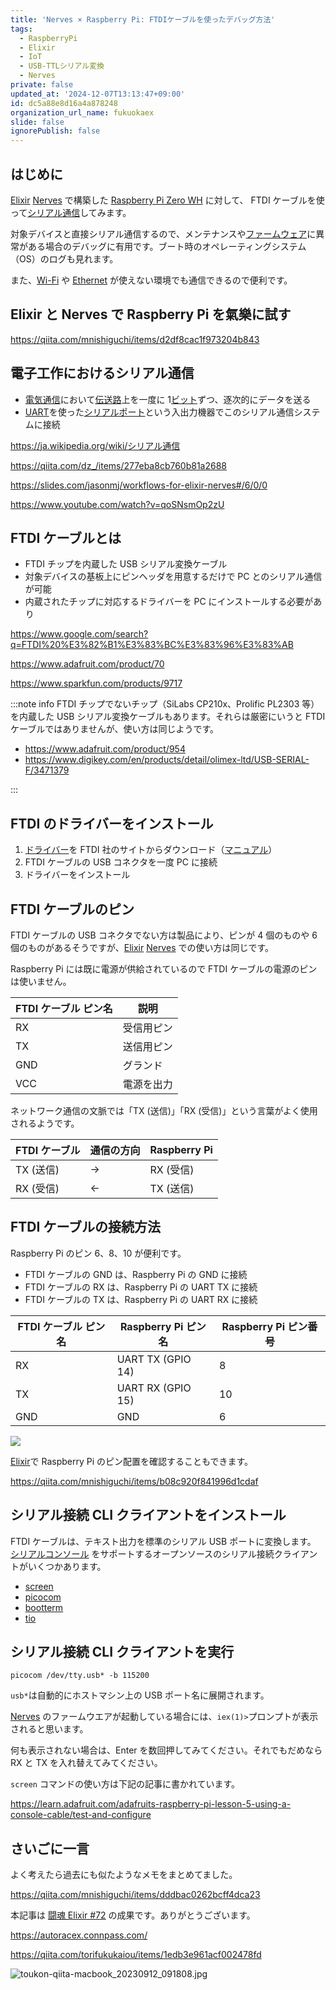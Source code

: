 ```yaml
---
title: 'Nerves × Raspberry Pi: FTDIケーブルを使ったデバッグ方法'
tags:
  - RaspberryPi
  - Elixir
  - IoT
  - USB-TTLシリアル変換
  - Nerves
private: false
updated_at: '2024-12-07T13:13:47+09:00'
id: dc5a88e8d16a4a878248
organization_url_name: fukuokaex
slide: false
ignorePublish: false
---
```


## はじめに

[Elixir] [Nerves] で構築した [Raspberry Pi Zero WH] に対して、 FTDI ケーブルを使って[シリアル通信]してみます。

対象デバイスと直接シリアル通信するので、メンテナンスや[ファームウェア]に異常がある場合のデバッグに有用です。ブート時のオペレーティングシステム（OS）のログも見れます。

また、[Wi-Fi][無線 LAN] や [Ethernet] が使えない環境でも通信できるので便利です。

## Elixir と Nerves で Raspberry Pi を氣樂に試す

https://qiita.com/mnishiguchi/items/d2df8cac1f973204b843

## 電子工作におけるシリアル通信

- [電気通信](https://ja.wikipedia.org/wiki/%E9%9B%BB%E6%B0%97%E9%80%9A%E4%BF%A1)において[伝送路](https://ja.wikipedia.org/wiki/%E4%BC%9D%E9%80%81%E8%B7%AF)上を一度に 1[ビット](https://ja.wikipedia.org/wiki/%E3%83%93%E3%83%83%E3%83%88)ずつ、逐次的にデータを送る
- [UART](https://ja.wikipedia.org/wiki/UART)を使った[シリアルポート](https://ja.wikipedia.org/wiki/%E3%82%B7%E3%83%AA%E3%82%A2%E3%83%AB%E3%83%9D%E3%83%BC%E3%83%88)という入出力機器でこのシリアル通信システムに接続

https://ja.wikipedia.org/wiki/シリアル通信

https://qiita.com/dz_/items/277eba8cb760b81a2688

https://slides.com/jasonmj/workflows-for-elixir-nerves#/6/0/0

https://www.youtube.com/watch?v=qoSNsmOp2zU

## FTDI ケーブルとは

- FTDI チップを内蔵した USB シリアル変換ケーブル
- 対象デバイスの基板上にピンヘッダを用意するだけで PC とのシリアル通信が可能
- 内蔵されたチップに対応するドライバーを PC にインストールする必要があり

https://www.google.com/search?q=FTDI%20%E3%82%B1%E3%83%BC%E3%83%96%E3%83%AB

https://www.adafruit.com/product/70

https://www.sparkfun.com/products/9717

:::note info
FTDI チップでないチップ（SiLabs CP210x、Prolific PL2303 等）を内蔵した USB シリアル変換ケーブルもあります。それらは厳密にいうと FTDI ケーブルではありませんが、使い方は同じようです。

- https://www.adafruit.com/product/954
- https://www.digikey.com/en/products/detail/olimex-ltd/USB-SERIAL-F/3471379

:::

## FTDI のドライバーをインストール

1. [ドライバー](https://ftdichip.com/drivers/vcp-drivers/)を FTDI 社のサイトからダウンロード（[マニュアル](https://ftdichip.com/document/installation-guides/)）
1. FTDI ケーブルの USB コネクタを一度 PC に接続
1. ドライバーをインストール

## FTDI ケーブルのピン

FTDI ケーブルの USB コネクタでない方は製品により、ピンが 4 個のものや 6 個のものがあるそうですが、[Elixir] [Nerves] での使い方は同じです。

Raspberry Pi には既に電源が供給されているので FTDI ケーブルの電源のピンは使いません。

| FTDI ケーブル ピン名 | 説明       |
| -------------------- | ---------- |
| RX                   | 受信用ピン |
| TX                   | 送信用ピン |
| GND                  | グランド   |
| VCC                  | 電源を出力 |

ネットワーク通信の文脈では「TX (送信)」「RX (受信)」という言葉がよく使用されるようです。

| FTDI ケーブル | 通信の方向 | Raspberry Pi |
| ------------- | ---------- | ------------ |
| TX (送信)     | →          | RX (受信)    |
| RX (受信)     | ←          | TX (送信)    |

## FTDI ケーブルの接続方法

Raspberry Pi のピン 6、8、10 が便利です。

- FTDI ケーブルの GND は、Raspberry Pi の GND に接続
- FTDI ケーブルの RX は、Raspberry Pi の UART TX に接続
- FTDI ケーブルの TX は、Raspberry Pi の UART RX に接続

| FTDI ケーブル ピン名 | Raspberry Pi ピン名 | Raspberry Pi ピン番号 |
| -------------------- | ------------------- | --------------------- |
| RX                   | UART TX (GPIO 14)   | 8                     |
| TX                   | UART RX (GPIO 15)   | 10                    |
| GND                  | GND                 | 6                     |

[![](https://user-images.githubusercontent.com/7563926/181919087-03649fb1-b7c5-4601-bbb4-994fb07ea39e.png)](https://pinout.xyz/pinout/uart)

[Elixir]で Raspberry Pi のピン配置を確認することもできます。

https://qiita.com/mnishiguchi/items/b08c920f841996d1cdaf

## シリアル接続 CLI クライアントをインストール

FTDI ケーブルは、テキスト出力を標準のシリアル USB ポートに変換します。
[シリアルコンソール] をサポートするオープンソースのシリアル接続クライアントがいくつかあります。

- [screen](https://en.wikipedia.org/wiki/GNU_Screen)
- [picocom](https://github.com/npat-efault/picocom)
- [bootterm](https://github.com/wtarreau/bootterm)
- [tio](https://github.com/tio/tio)

## シリアル接続 CLI クライアントを実行

```bash:ホストPCのターミナルでpicocomを使う場合
picocom /dev/tty.usb* -b 115200
```

`usb*`は自動的にホストマシン上の USB ポート名に展開されます。

[Nerves] のファームウエアが起動している場合には、`iex(1)>`プロンプトが表示されると思います。

何も表示されない場合は、Enter を数回押してみてください。それでもだめなら RX と TX を入れ替えてみてください。

`screen` コマンドの使い方は下記の記事に書かれています。

https://learn.adafruit.com/adafruits-raspberry-pi-lesson-5-using-a-console-cable/test-and-configure

## さいごに一言

よく考えたら過去にも似たようなメモをまとめてました。

https://qiita.com/mnishiguchi/items/dddbac0262bcff4dca23

本記事は [闘魂 Elixir #72](https://autoracex.connpass.com/event/312394/) の成果です。ありがとうございます。

https://autoracex.connpass.com/

https://qiita.com/torifukukaiou/items/1edb3e961acf002478fd

![toukon-qiita-macbook_20230912_091808.jpg](https://qiita-image-store.s3.ap-northeast-1.amazonaws.com/0/82804/fd5c55ec-4fe0-8af6-59bc-bab1ef3d182b.jpeg)

<!-- begin links -->

[asdf installation]: https://asdf-vm.com/guide/getting-started.html#_3-install-asdf
[asdf plugins]: https://asdf-vm.com/manage/plugins.html
[asdf]: https://asdf-vm.com/
[bash]: https://ja.wikipedia.org/wiki/Bash
[BeagleBone]: https://www.beagleboard.org/boards/beaglebone-black
[Buildroot]: https://buildroot.org/
[Debian]: https://ja.wikipedia.org/wiki/Debian
[Elixir]: https://ja.wikipedia.org/wiki/Elixir_(プログラミング言語)
[Erlang versions]: https://github.com/erlang/otp/tags
[Erlang VM]: https://en.wikipedia.org/wiki/BEAM_(Erlang_virtual_machine)
[Erlang]: https://ja.wikipedia.org/wiki/Erlang
[Erlang]: https://www.erlang.org/
[Ethernet]: https://ja.wikipedia.org/wiki/Ethernet
[fwup]: https://github.com/fwup-home/fwup
[Gadget Mode]: http://www.linux-usb.org/gadget/
[hex]: https://github.com/hexpm/hex
[hex]: https://hex.pm/
[IEx]: https://elixirschool.com/ja/lessons/basics/basics#%E5%AF%BE%E8%A9%B1%E3%83%A2%E3%83%BC%E3%83%89-2
[LAN ケーブル]: https://search.brave.com/images?q=LAN%E3%82%B1%E3%83%BC%E3%83%96%E3%83%AB&source=web
[Linux]: https://ja.wikipedia.org/wiki/Linux
[Livebook]: https://livebook.dev/
[microSD カード]: https://ja.wikipedia.org/wiki/SD%E3%83%A1%E3%83%A2%E3%83%AA%E3%83%BC%E3%82%AB%E3%83%BC%E3%83%89
[Mix]: https://hexdocs.pm/mix/Mix.html
[Nerves Livebook]: https://github.com/nerves-livebook/nerves_livebook
[Nerves Systems Builder]: https://github.com/nerves-project/nerves_systems
[nerves systems compatibility]: https://hexdocs.pm/nerves/systems.html#compatibility
[Nerves Target]: https://hexdocs.pm/nerves/supported-targets.html
[nerves_bootstrap]: https://github.com/nerves-project/nerves_bootstrap
[nerves_bootstrap]: https://github.com/nerves-project/nerves_bootstrap
[nerves_system_br]: https://github.com/nerves-project/nerves_system_br
[nerves_system_rp4]: https://github.com/nerves-project/nerves_system_rpi4
[nerves_systems]: https://github.com/nerves-project/nerves_systems
[nerves]: https://github.com/nerves-project/nerves
[Nerves]: https://github.com/nerves-project/nerves
[Phoenix]: https://www.phoenixframework.org/
[PowerShell]: https://learn.microsoft.com/en-us/powershell/
[Raspberry Pi 4]: https://www.raspberrypi.com/products/raspberry-pi-4-model-b/
[Raspberry Pi 5]: https://www.raspberrypi.com/products/raspberry-pi-5/
[Raspberry Pi Zero WH]: https://www.switch-science.com/products/3646
[Raspberry Pi Zero]: https://www.raspberrypi.com/products/raspberry-pi-zero/
[Raspberry Pi]: https://www.raspberrypi.com/
[rebar]: https://github.com/erlang/rebar3
[rebar]: https://github.com/erlang/rebar3
[rebar3]: https://github.com/erlang/rebar3
[SD カードリーダー]: https://search.brave.com/images?q=SD+%E3%82%AB%E3%83%BC%E3%83%89%E3%83%AA%E3%83%BC%E3%83%80%E3%83%BC
[SDカード]: https://ja.wikipedia.org/wiki/SD%E3%83%A1%E3%83%A2%E3%83%AA%E3%83%BC%E3%82%AB%E3%83%BC%E3%83%89
[SFTP]: https://ja.wikipedia.org/wiki/SSH_File_Transfer_Protocol
[SquashFS]: https://ja.wikipedia.org/wiki/SquashFS
[systemd]: https://wiki.archlinux.jp/index.php/Systemd
[UART]: https://ja.wikipedia.org/wiki/UART
[Ubuntu]: https://ubuntu.com/
[USB On-The-Go]: https://ja.wikipedia.org/wiki/USB_On-The-Go
[USB to TTL シリアルケーブル]: https://search.brave.com/images?q=USB%20to%20TTL%20%E3%82%B7%E3%83%AA%E3%82%A2%E3%83%AB%E3%82%B1%E3%83%BC%E3%83%96%E3%83%AB
[USB WiFi ドングル]: https://search.brave.com/images?q=+USB+WiFi+%E3%83%89%E3%83%B3%E3%82%B0%E3%83%AB&source=web
[USB ガジェットモード]: http://www.linux-usb.org/gadget/
[USB ケーブル]: https://search.brave.com/images?q=USB+cable+for+Raspberry+Pi&source=web
[USB]: https://ja.wikipedia.org/wiki/%E3%83%A6%E3%83%8B%E3%83%90%E3%83%BC%E3%82%B5%E3%83%AB%E3%83%BB%E3%82%B7%E3%83%AA%E3%82%A2%E3%83%AB%E3%83%BB%E3%83%90%E3%82%B9
[アーカイブ]: https://ja.wikipedia.org/wiki/アーカイブ_(コンピュータ)
[イーサネット]: https://ja.wikipedia.org/wiki/Ethernet
[インクリメンタルビルド]: https://ja.wikipedia.org/wiki/ビルド_(ソフトウェア)
[オープンソース]: https://ja.wikipedia.org/wiki/%E3%82%AA%E3%83%BC%E3%83%97%E3%83%B3%E3%82%BD%E3%83%BC%E3%82%B9
[クロスコンパイラ]: https://ja.wikipedia.org/wiki/%E3%82%AF%E3%83%AD%E3%82%B9%E3%82%B3%E3%83%B3%E3%83%91%E3%82%A4%E3%83%A9
[シェル]: https://ja.wikipedia.org/wiki/シェル
[シリアル通信]: https://ja.wikipedia.org/wiki/シリアル通信
[ブートローダ]: https://wiki.archlinux.jp/index.php/Arch_%E3%83%96%E3%83%BC%E3%83%88%E3%83%97%E3%83%AD%E3%82%BB%E3%82%B9
[ファームウェア]: https://ja.wikipedia.org/wiki/%E3%83%95%E3%82%A1%E3%83%BC%E3%83%A0%E3%82%A6%E3%82%A7%E3%82%A2
[仮想機械]: https://ja.wikipedia.org/wiki/仮想機械
[対象ボード]: https://hexdocs.pm/nerves/targets.html
[無線 LAN]: https://ja.wikipedia.org/wiki/%E7%84%A1%E7%B7%9ALAN
[組み込みシステム]: https://ja.wikipedia.org/wiki/%E7%B5%84%E3%81%BF%E8%BE%BC%E3%81%BF%E3%82%B7%E3%82%B9%E3%83%86%E3%83%A0
[シリアルコンソール]: https://wiki.archlinux.jp/index.php/%E3%82%B7%E3%83%AA%E3%82%A2%E3%83%AB%E3%82%B3%E3%83%B3%E3%82%BD%E3%83%BC%E3%83%AB

<!-- end links -->
